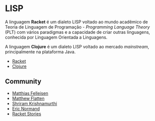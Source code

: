# LISP

A linguagem **Racket** é um dialeto LISP voltado ao mundo acadêmico de Teoria de Linguagem de Programação - _Programming Language Theory_ (PLT) com vários paradigmas e a capacidade de criar outras linguagens, conhecida por Linguagem Orientada a Linguagens.

A linguagem **Clojure** é um dialeto LISP voltado ao mercado _mainstream_, principalmente na plataforma Java.

- [Racket](https://racket-lang.org/ 'Racket')
- [Clojure](https://clojure.org/ 'Clojure')

## Community

- [Matthias Felleisen](https://felleisen.org/matthias/ 'Matthias Felleisen')
- [Matthew Flatten](https://users.cs.utah.edu/~mflatt/ 'Matthew Flatten')
- [Shriram Krishnamurthi](https://cs.brown.edu/~sk/ 'Shriram Krishnamurthi')
- [Eric Normand](https://ericnormand.me/ 'Eric Normand')
- [Racket Stories](https://racket-stories.com/ 'Racket Stories')
